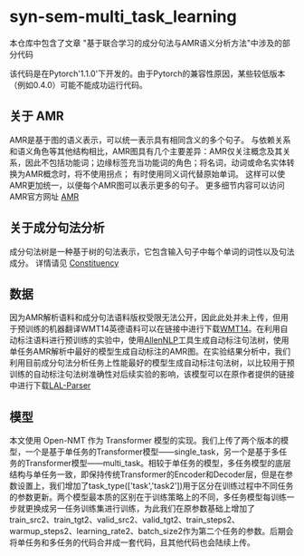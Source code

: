 # syn-sem-multi_task_learning

本仓库中包含了文章 "基于联合学习的成分句法与AMR语义分析方法"中涉及的部分代码

该代码是在Pytorch'1.1.0'下开发的。由于Pytorch的兼容性原因，某些较低版本（例如0.4.0）可能不能成功运行代码。

## 关于 AMR
AMR是基于图的语义表示，可以统一表示具有相同含义的多个句子。 与依赖关系和语义角色等其他结构相比，AMR图具有几个主要差异：AMR仅关注概念及其关系，因此不包括功能词；边缘标签充当功能词的角色；将名词，动词或命名实体转换为AMR概念时，将不使用拐点； 有时使用同义词代替原始单词。 这样可以使AMR更加统一，以便每个AMR图可以表示更多的句子。
更多细节内容可以访问AMR官方网址 [AMR](https://amr.isi.edu/)

## 关于成分句法分析
成分句法树是一种基于树的句法表示，它包含输入句子中每个单词的词性以及句法成分。
详情请见 [Constituency](https://catalog.ldc.upenn.edu/LDC99T42)

## 数据

因为AMR解析语料和成分句法语料版权受限无法公开，因此此处并未上传，但用于预训练的机器翻译WMT14英德语料可以在链接中进行下载[WMT14](http://www.statmt.org/wmt14/translation-task.html)。在利用自动标注语料进行预训练的实验中，使用[AllenNLP](https://github.com/allenai/allennlp)工具生成自动标注句法树，使用单任务AMR解析中最好的模型生成自动标注的AMR图。在实验结果分析中，我们利用目前成分句法分析任务上性能最好的模型生成自动标注句法树，以比较用于预训练的自动标注句法树准确性对后续实验的影响，该模型可以在原作者提供的链接中进行下载[LAL-Parser](https://github.com/KhalilMrini/LAL-Parser)

## 模型

本文使用 Open-NMT 作为 Transformer 模型的实现。我们上传了两个版本的模型，一个是基于单任务的Transformer模型——single_task，另一个是基于多任务的Transformer模型——multi_task。相较于单任务的模型，多任务模型的底层结构与单任务一致，即保持传统Transformer的Encoder和Decoder层，但是在参数设置上，我们增加了task_type(['task','task2'])用于区分在训练过程中不同任务的参数更新。两个模型最本质的区别在于训练策略上的不同，多任务模型每训练一步就更换成另一任务训练集进行训练，为此我们在原参数基础上增加了train_src2、train_tgt2、valid_src2、valid_tgt2、train_steps2、warmup_steps2、learning_rate2、batch_size2作为第二个任务的参数。后期会将单任务和多任务的代码合并成一套代码，且其他代码也会陆续上传。

